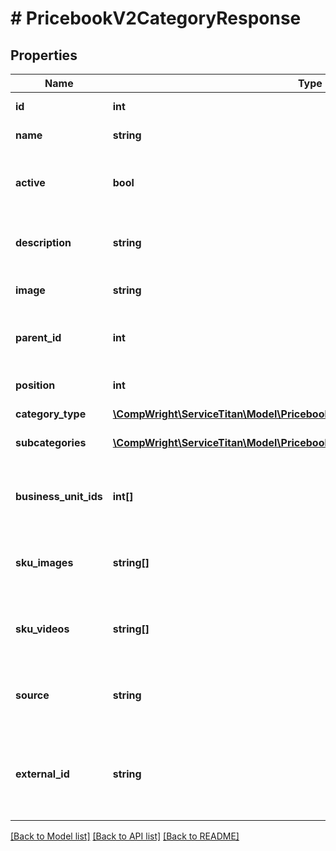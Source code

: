 # # PricebookV2CategoryResponse

## Properties

Name | Type | Description | Notes
------------ | ------------- | ------------- | -------------
**id** | **int** | The id for the category |
**name** | **string** | The name of the category |
**active** | **bool** | Active shows if this category is currently active |
**description** | **string** | A description that described the category | [optional]
**image** | **string** | The image to display as the category | [optional]
**parent_id** | **int** | The id of the category that is the parent of this item | [optional]
**position** | **int** | The position location of this item |
**category_type** | [**\CompWright\ServiceTitan\Model\PricebookV2CategoryResponseCategoryType**](PricebookV2CategoryResponseCategoryType.md) |  |
**subcategories** | [**\CompWright\ServiceTitan\Model\PricebookV2CategoryResponse[]**](PricebookV2CategoryResponse.md) | The array of the subcategories | [optional]
**business_unit_ids** | **int[]** | The business units that are associated with this category | [optional]
**sku_images** | **string[]** | The images that will be used for the SKUs under this category | [optional]
**sku_videos** | **string[]** | The videos that will be used for the videos under this category | [optional]
**source** | **string** | The source of the category if it was imported from a catalog | [optional]
**external_id** | **string** | External id is the id of the original source of the item when it comes from a catalog | [optional]

[[Back to Model list]](../../README.md#models) [[Back to API list]](../../README.md#endpoints) [[Back to README]](../../README.md)
